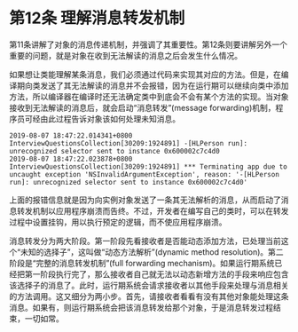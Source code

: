 # 第12条 理解消息转发机制

第11条讲解了对象的消息传递机制，并强调了其重要性。第12条则要讲解另外一个重要的问题，就是对象在收到无法解读的消息之后会发生什么情况。

如果想让类能理解某条消息，我们必须通过代码来实现其对应的方法。但是，在编译期向类发送了其无法解读的消息并不会报错，因为在运行期可以继续向类中添加方法，所以编译器在编译时还无法确定类中到底会不会有某个方法的实现。当对象接收到无法解读的消息后，就会启动“消息转发”(message forwarding)机制，程序员可经由此过程告诉对象该如何处理未知消息。

```
2019-08-07 18:47:22.014341+0800 InterviewQuestionsCollection[30209:1924891] -[HLPerson run]: unrecognized selector sent to instance 0x600002c7c4d0
2019-08-07 18:47:22.023878+0800 InterviewQuestionsCollection[30209:1924891] *** Terminating app due to uncaught exception 'NSInvalidArgumentException', reason: '-[HLPerson run]: unrecognized selector sent to instance 0x600002c7c4d0'
```

上面的报错信息就是因为向实例对象发送了一条其无法解析的消息，从而启动了消息转发机制以应用程序崩溃而告终。不过，开发者在编写自己的类时，可以在转发过程中设置挂钩，用以执行预定的逻辑，而不使应用程序崩溃。

消息转发分为两大阶段。第一阶段先看接收者是否能动态添加方法，已处理当前这个“未知的选择子”，这叫做“动态方法解析”(dynamic method resolution)。第二阶段是“完整的消息转发机制”(full forwarding mechanism)。如果运行期系统已经把第一阶段执行完了，那么接收者自己就无法以动态新增方法的手段来响应包含该选择子的消息了。此时，运行期系统会请求接收者以其他手段来处理与消息相关的方法调用。这又细分为两小步。首先，请接收者看看有没有其他对象能处理这条消息。如果有，则运行期系统会把该消息转发给那个对象，于是消息转发过程结束，一切如常。
